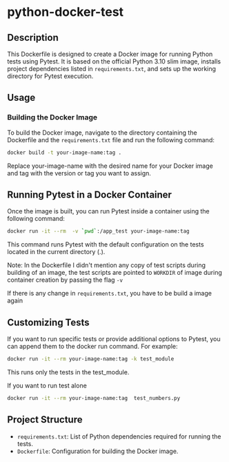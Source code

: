 # python-docker-test

## Description

This Dockerfile is designed to create a Docker image for running Python tests using Pytest. It is based on the official Python 3.10 slim image, installs project dependencies listed in `requirements.txt`, and sets up the working directory for Pytest execution.

## Usage

### Building the Docker Image

To build the Docker image, navigate to the directory containing the Dockerfile and the `requirements.txt` file and run the following command:

```bash
docker build -t your-image-name:tag .
```
Replace your-image-name with the desired name for your Docker image and tag with the version or tag you want to assign.

## Running Pytest in a Docker Container
Once the image is built, you can run Pytest inside a container using the following command:

```bash
docker run -it --rm  -v `pwd`:/app_test your-image-name:tag
```
This command runs Pytest with the default configuration on the tests located in the current directory (.).

Note: In the Dockerfile I didn't mention any copy of test scripts during building of an image, the test scripts are pointed to `WORKDIR` of image during container creation by passing the flag `-v`

If there is any change in `requirements.txt`, you have to be build a image again

## Customizing Tests
If you want to run specific tests or provide additional options to Pytest, you can append them to the docker run command. For example:

```bash
docker run -it --rm your-image-name:tag -k test_module
```
This runs only the tests in the test_module.

If you want to run test alone
```bash
docker run -it --rm your-image-name:tag  test_numbers.py
```

## Project Structure
* `requirements.txt`: List of Python dependencies required for running the tests.
* `Dockerfile`: Configuration for building the Docker image.
